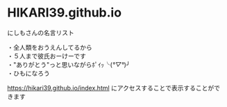 # HIKARI39.github.io
にしもさんの名言リスト</h1>

・全人類をおうえんしてるから<br>
・５人まで彼氏おーけーです<br>
・"ありがとう"っと思いながらﾎﾟｲｯ╰(*°▽°*)╯<br>
・ひもになろう<br>





https://hikari39.github.io/index.html
にアクセスすることで表示することができます
